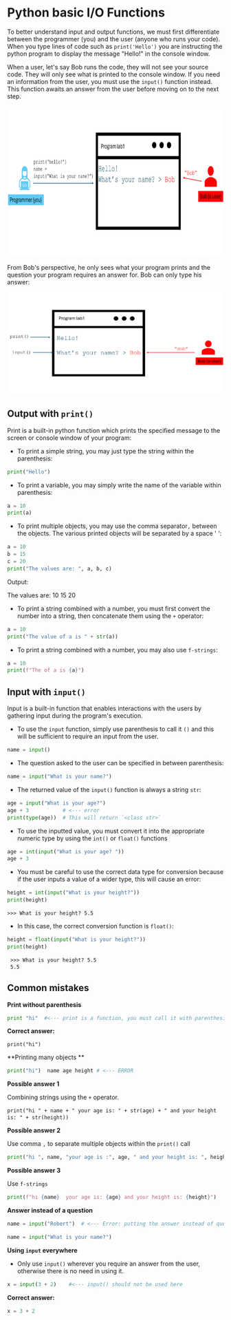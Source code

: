 # Python basic I/O Functions

To better understand input and output functions, we must first differentiate between the programmer (you) and the user (anyone who runs your code). When you type lines of code such as `print('Hello')` you are instructing the python program to display the message "Hello!" in the console window. 

When a user, let's say Bob runs the code, they will not see your source code. They will only see what is printed to the console window. If you need an information from the user, you must use the `input()` function instead. This function awaits an answer from the user before moving on to the next step. 

<img src="../Images/user_vs_programmer.png" height=350/>

From Bob's perspective, he only sees what your program prints and the question your program requires an answer for. Bob can only type his answer:

<img src="../Images/print_input.png" />

## Output with `print()`

Print is a built-in python function which prints the specified message to the screen or console window of your program:

- To print a simple string, you may just type the string within the parenthesis:

```python
print("Hello")
```

- To print a variable, you may simply write the name of the variable within parenthesis:

```python
a = 10
print(a)
```

- To print multiple objects, you may use the comma separator`,` between the objects. The various printed objects will be separated by a space ' ':

```python
a = 10
b = 15
c = 20
print("The values are: ", a, b, c)
```

Output: 

The values are:  10 15 20

- To print a string combined with a number, you must first convert the number into a string, then concatenate them using the `+` operator:

```python
a = 10
print("The value of a is " + str(a))
```

- To print a string combined with a number, you may also use `f-strings`:

```python
a = 10
print(f"The of a is {a}")
```



## Input with `input()`

Input is a built-in function that enables interactions with the users by gathering input during the program's execution.

- To use the `input` function, simply use parenthesis to call it `()` and this will be sufficient to require an input from the user.

```python
name = input()
```

- The question asked to the user can be specified in between parenthesis:

```python
name = input("What is your name?")
```

- The returned value of the `input()` function is always a string `str`:

```python
age = input("What is your age?")
age + 3           # <--- error
print(type(age))  # This will return `<class str>`
```

- To use the inputted value, you must convert it into the appropriate numeric type by using the `int()` or `float()` functions

```python
age = int(input("What is your age? "))
age + 3
```

- You must be careful to use the correct data type for conversion because if the user inputs a value of a wider type, this will cause an error:

```python
height = int(input("What is your height?"))
print(height)
```

```text
>>> What is your height? 5.5
```

- In this case, the correct conversion function is `float()`:

```python
height = float(input("What is your height?"))
print(height)
```

```text
 >>> What is your height? 5.5
 5.5
```



## Common mistakes

**Print without parenthesis** 

```python
print "hi"  #<--- print is a function, you must call it with parenthesis 
```



**Correct answer:**

```
print("hi")
```



**Printing many objects **

```python
print("hi")  name age height # <--- ERROR
```



**Possible answer 1**

Combining strings using the `+` operator.

```
print("hi " + name + " your age is: " + str(age) + " and your height is: " + str(height)) 
```



**Possible answer 2**

Use comma `,` to separate multiple objects within the `print()` call

```python
print("hi ", name, "your age is :", age, " and your height is: ", height)
```

**Possible answer 3**

Use `f-strings` 

```python
print(f"hi {name}  your age is: {age} and your height is: {height}")
```



**Answer instead of a question**

```python
name = input("Robert")  # <--- Error: putting the answer instead of question
```

```python
name = input("What is your name?")
```



**Using `input` everywhere**

- Only use `input()` wherever you require an answer from the user, otherwise there is no need in using it. 

```python
x = input(3 + 2)    #<--- input() should not be used here
```



**Correct answer:**

```python
x = 3 + 2 
```





